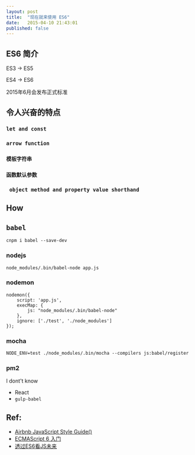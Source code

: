 ```yaml
---
layout: post
title:  "现在就来使用 ES6"
date:   2015-04-10 21:43:01
published: false
---
```


## ES6 简介

ES3 -> ES5

ES4 ->  ES6

2015年6月会发布正式标准

## 令人兴奋的特点

### `let and const`

### `arrow function`

### `模板字符串`

### `函数默认参数`

### ` object method and property value shorthand`


## How


## `babel`

```
cnpm i babel --save-dev
```

### nodejs

```
node_modules/.bin/babel-node app.js
```


### nodemon

```
nodemon({
    script: 'app.js',
    execMap: {
        js: "node_modules/.bin/babel-node"
    },
    ignore: ['./test', './node_modules']
});
```

### mocha

```
NODE_ENV=test ./node_modules/.bin/mocha --compilers js:babel/register
```

### pm2

I dont't know

- React
- `gulp-babel`


## Ref:

- [Airbnb JavaScript Style Guide()](https://github.com/airbnb/javascript/tree/es6)
- [ECMAScript 6 入门](http://es6.ruanyifeng.com/#docs/intro)
- [透过ES6看JS未来](http://johnhax.net/2014/es6-js-future/)
